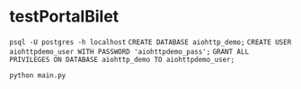 # testPortalBilet
```psql -U postgres -h localhost```
```CREATE DATABASE aiohttp_demo;```
```CREATE USER aiohttpdemo_user WITH PASSWORD 'aiohttpdemo_pass';```
```GRANT ALL PRIVILEGES ON DATABASE aiohttp_demo TO aiohttpdemo_user;```

```python main.py```
